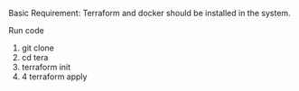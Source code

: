 Basic Requirement:
        Terraform and docker should be installed in the system.
        
Run code

1. git clone 
2. cd tera
3. terraform init 
4. 4 terraform apply
  
